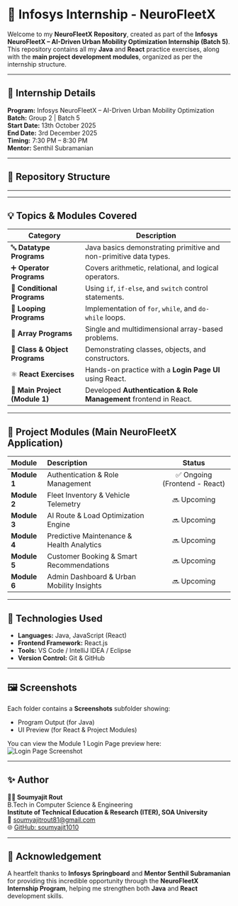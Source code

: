 # 🚀 Infosys Internship - NeuroFleetX

Welcome to my **NeuroFleetX Repository**, created as part of the **Infosys NeuroFleetX – AI-Driven Urban Mobility Optimization Internship (Batch 5)**.  
This repository contains all my **Java** and **React** practice exercises, along with the **main project development modules**, organized as per the internship structure.

---

## 📅 Internship Details
**Program:** Infosys NeuroFleetX – AI-Driven Urban Mobility Optimization  
**Batch:** Group 2 | Batch 5  
**Start Date:** 13th October 2025  
**End Date:** 3rd December 2025  
**Timing:** 7:30 PM – 8:30 PM  
**Mentor:** Senthil Subramanian  

---

## 📁 Repository Structure

---


---

## 💡 Topics & Modules Covered

| Category | Description |
|-----------|-------------|
| 🔤 **Datatype Programs** | Java basics demonstrating primitive and non-primitive data types. |
| ➕ **Operator Programs** | Covers arithmetic, relational, and logical operators. |
| 🔀 **Conditional Programs** | Using `if`, `if-else`, and `switch` control statements. |
| 🔁 **Looping Programs** | Implementation of `for`, `while`, and `do-while` loops. |
| 🧮 **Array Programs** | Single and multidimensional array-based problems. |
| 🧱 **Class & Object Programs** | Demonstrating classes, objects, and constructors. |
| ⚛️ **React Exercises** | Hands-on practice with a **Login Page UI** using React. |
| 🧩 **Main Project (Module 1)** | Developed **Authentication & Role Management** frontend in React. |

---

## 🧩 Project Modules (Main NeuroFleetX Application)

| Module | Description | Status |
|:-------|:-------------|:-------:|
| **Module 1** | Authentication & Role Management | ✅ Ongoing (Frontend - React) |
| **Module 2** | Fleet Inventory & Vehicle Telemetry | 🔜 Upcoming |
| **Module 3** | AI Route & Load Optimization Engine | 🔜 Upcoming |
| **Module 4** | Predictive Maintenance & Health Analytics | 🔜 Upcoming |
| **Module 5** | Customer Booking & Smart Recommendations | 🔜 Upcoming |
| **Module 6** | Admin Dashboard & Urban Mobility Insights | 🔜 Upcoming |

---

## 🧰 Technologies Used
- **Languages:** Java, JavaScript (React)
- **Frontend Framework:** React.js
- **Tools:** VS Code / IntelliJ IDEA / Eclipse  
- **Version Control:** Git & GitHub

---

## 🖼️ Screenshots
Each folder contains a **Screenshots** subfolder showing:
- Program Output (for Java)
- UI Preview (for React & Project Modules)

You can view the Module 1 Login Page preview here:  
![Login Page Screenshot](./neurofleetx-frontend/Screenshots)

---

## ✨ Author
**👨‍💻 Soumyajit Rout**  
B.Tech in Computer Science & Engineering  
**Institute of Technical Education & Research (ITER), SOA University**  
📧 [soumyajitrout81@gmail.com](mailto:soumyajitrout81@gmail.com)  
🌐 [GitHub: soumyajit1010](https://github.com/soumyajit1010)

---

## 🏁 Acknowledgement
A heartfelt thanks to **Infosys Springboard** and **Mentor Senthil Subramanian** for providing this incredible opportunity through the **NeuroFleetX Internship Program**, helping me strengthen both **Java** and **React** development skills.
